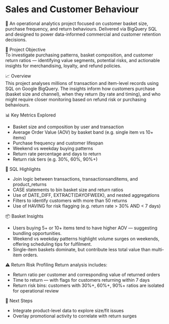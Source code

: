 # Sales and Customer Behaviour

🛒 An operational analytics project focused on customer basket size, purchase frequency, and return behaviours. Delivered via BigQuery SQL and designed to power data-informed commercial and customer retention decisions.

🎯 Project Objective
<br>To investigate purchasing patterns, basket composition, and customer return ratios — identifying value segments, potential risks, and actionable insights for merchandising, loyalty, and refund policies.

📈 Overview
<br>This project analyses millions of transaction and item-level records using SQL on Google BigQuery. The insights inform how customers purchase (basket size and channel), when they return (by rate and timing), and who might require closer monitoring based on refund risk or purchasing behaviours.

📊 Key Metrics Explored
- Basket size and composition by user and transaction
- Average Order Value (AOV) by basket band (e.g. single item vs 10+ items)
- Purchase frequency and customer lifespan
- Weekend vs weekday buying patterns
- Return rate percentage and days to return
- Return risk tiers (e.g. 30%, 60%, 90%+)

🧠 SQL Highlights
- Join logic between transactions, transactionsanditems, and product_returns
- CASE statements to bin basket size and return ratios
- Use of DATE_DIFF, EXTRACT(DAYOFWEEK), and nested aggregations
- Filters to identify customers with more than 50 returns
- Use of HAVING for risk flagging (e.g. return rate > 30% AND < 7 days)

📦 Basket Insights
- Users buying 5+ or 10+ items tend to have higher AOV — suggesting bundling opportunities.
- Weekend vs weekday patterns highlight volume surges on weekends, offering scheduling tips for fulfilment.
- Single-item baskets dominate, but contribute less total value than multi-item orders.

⚠️ Return Risk Profiling
Return analysis includes:
- Return ratio per customer and corresponding value of returned orders
- Time to return — with flags for customers returning within 7 days
- Return risk bins: customers with 30%+, 60%+, 90%+ ratios are isolated for operational review


📌 Next Steps
- Integrate product-level data to explore size/fit issues
- Overlay promotional activity to correlate with return surges


